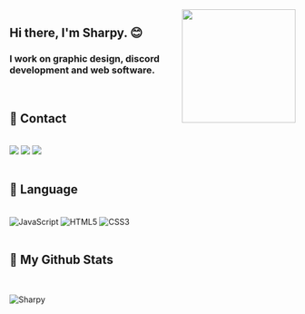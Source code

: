 <img src="https://cdn.discordapp.com/attachments/908772150993895434/915274490299170816/README.png" align="right" widht="200" height="200">


## Hi there, I'm Sharpy. :blush: 

### I work on graphic design, discord development and web software.

<br />



## 🌙 Contact

<br />

<div align="left">
    <a href="https://discord.com/users/706849199706341447" target="_blank"><img src="https://shields.io/badge/sharpy-111111.svg?&style=for-the-badge&logo=discord"></a>
    <a href="https://github.com/thearkxd" target="_blank"><img src="https://shields.io/badge/sharpy-111111.svg?&style=for-the-badge&logo=instagram"></a>
    <a href="https://discord.gg/dej3ApZmUs" target="_blank"><img src="https://shields.io/badge/Discord Server-111111.svg?&style=for-the-badge"></a>

    
</div>

<br />

## 🦾 Language

<br />

<div align="left">
    <img alt="JavaScript" align="center" src="https://img.shields.io/badge/-Javascript-edb200?style=flat-square&logo=javascript&logoColor=white"/>
    <img alt="HTML5" align="center" src="https://img.shields.io/badge/-HTML5-E34F26?style=flat-square&logo=html5&logoColor=white"/>
    <img alt="CSS3" align="center" src="https://img.shields.io/badge/-CSS3-264de4?style=flat-square&logo=css3&logoColor=white"/>
</div>

<br />

## 🥑 My Github Stats

<br />

![Sharpy](https://github-readme-stats.vercel.app/api?username=sharpyair&show_icons=true&theme=radical)



